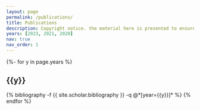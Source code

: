 ```yaml
---
layout: page
permalink: /publications/
title: Publications
description: Copyright notice. the material here is presented to ensure timely dissemination of scholarly and technical work. Copyright and all rights therein are retained by authors or by other copyright holders. All persons using this information are expected to adhere to the terms and constraints by author’s copyright. These works may not be reposted without the explicit permission of the copyright holder.
years: [2023, 2021, 2020]
nav: true
nav_order: 1
---
```

<!-- _pages/publications.md -->
<div class="publications">

{%- for y in page.years %}
  <h2 class="year">{{y}}</h2>
  {% bibliography -f {{ site.scholar.bibliography }} -q @*[year={{y}}]* %}
{% endfor %}

</div>
